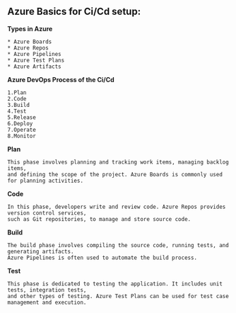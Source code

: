 ## Azure Basics for Ci/Cd setup:

**Types in Azure**
```
* Azure Boards
* Azure Repos
* Azure Pipelines
* Azure Test Plans
* Azure Artifacts
```

**Azure DevOps Process of the Ci/Cd**
```
1.Plan
2.Code
3.Build
4.Test
5.Release
6.Deploy
7.Operate
8.Monitor
```
**Plan**
```
This phase involves planning and tracking work items, managing backlog items,
and defining the scope of the project. Azure Boards is commonly used for planning activities.
```
**Code**
```
In this phase, developers write and review code. Azure Repos provides version control services,
such as Git repositories, to manage and store source code.
```
**Build**
```
The build phase involves compiling the source code, running tests, and generating artifacts.
Azure Pipelines is often used to automate the build process.
```
**Test**
```
This phase is dedicated to testing the application. It includes unit tests, integration tests,
and other types of testing. Azure Test Plans can be used for test case management and execution.
```
